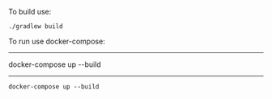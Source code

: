 To build use:
```
./gradlew build
```
To run use docker-compose:
***
docker-compose up --build
***
```
docker-compose up --build
```
